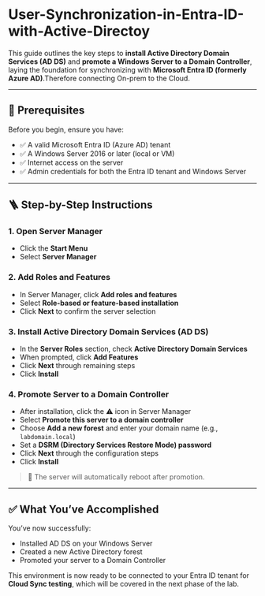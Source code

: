 # User-Synchronization-in-Entra-ID-with-Active-Directoy 

This guide outlines the key steps to **install Active Directory Domain Services (AD DS)** and **promote a Windows Server to a Domain Controller**, laying the foundation for synchronizing with **Microsoft Entra ID (formerly Azure AD)**.Therefore connecting On-prem to the Cloud.

---

## 📝 Prerequisites

Before you begin, ensure you have:

- ✅ A valid Microsoft Entra ID (Azure AD) tenant  
- ✅ A Windows Server 2016 or later (local or VM)  
- ✅ Internet access on the server  
- ✅ Admin credentials for both the Entra ID tenant and Windows Server  

---

## 🪜 Step-by-Step Instructions

### 1. Open Server Manager
- Click the **Start Menu**  
- Select **Server Manager**

### 2. Add Roles and Features
- In Server Manager, click **Add roles and features**  
- Select **Role-based or feature-based installation**  
- Click **Next** to confirm the server selection  

### 3. Install Active Directory Domain Services (AD DS)
- In the **Server Roles** section, check **Active Directory Domain Services**  
- When prompted, click **Add Features**  
- Click **Next** through remaining steps  
- Click **Install**

### 4. Promote Server to a Domain Controller
- After installation, click the ⚠️ icon in Server Manager  
- Select **Promote this server to a domain controller**  
- Choose **Add a new forest** and enter your domain name (e.g., `labdomain.local`)  
- Set a **DSRM (Directory Services Restore Mode) password**  
- Click **Next** through the configuration steps  
- Click **Install**

> 🔄 The server will automatically reboot after promotion.

---

## ✅ What You’ve Accomplished

You’ve now successfully:

- Installed AD DS on your Windows Server  
- Created a new Active Directory forest  
- Promoted your server to a Domain Controller  

This environment is now ready to be connected to your Entra ID tenant for **Cloud Sync testing**, which will be covered in the next phase of the lab.

